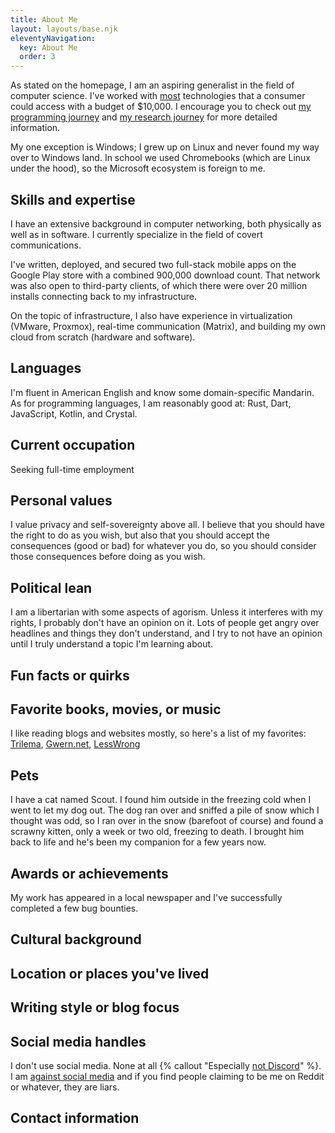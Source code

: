 ```yaml
---
title: About Me
layout: layouts/base.njk
eleventyNavigation:
  key: About Me
  order: 3
---
```

As stated on the homepage, I am an aspiring generalist in the field of computer science. I've worked with [most](/blog/2024/why-linux/) technologies that a consumer could access with a budget of $10,000. I encourage you to check out [my programming journey](/blog/2024/my-programming-journey) and [my research journey](blog/2024/my-research-journey) for more detailed information.

My one exception is Windows; I grew up on Linux and never found my way over to Windows land. In school we used Chromebooks (which are Linux under the hood), so the Microsoft ecosystem is foreign to me.

## Skills and expertise
I have an extensive background in computer networking, both physically as well as in software. I currently specialize in the field of covert communications.

I've written, deployed, and secured two full-stack mobile apps on the Google Play store with a combined 900,000 download count. That network was also open to third-party clients, of which there were over 20 million installs connecting back to my infrastructure.

On the topic of infrastructure, I also have experience in virtualization (VMware, Proxmox), real-time communication (Matrix), and building my own cloud from scratch (hardware and software).

## Languages
I'm fluent in American English and know some domain-specific Mandarin.
<br>As for programming languages, I am reasonably good at: Rust, Dart, JavaScript, Kotlin, and Crystal.

## Current occupation
Seeking full-time employment

## Personal values
I value privacy and self-sovereignty above all. I believe that you should have the right to do as you wish, but also that you should accept the consequences (good or bad) for whatever you do, so you should consider those consequences before doing as you wish.

## Political lean
I am a libertarian with some aspects of agorism. Unless it interferes with my rights, I probably don't have an opinion on it. Lots of people get angry over headlines and things they don't understand, and I try to not have an opinion until I truly understand a topic I'm learning about.

## Fun facts or quirks

## Favorite books, movies, or music
I like reading blogs and websites mostly, so here's a list of my favorites: [Trilema](https://trilema.com), [Gwern.net](https://gwern.net), [LessWrong](https://lesswrong.com)

## Pets
I have a cat named Scout. I found him outside in the freezing cold when I went to let my dog out. The dog ran over and sniffed a pile of snow which I thought was odd, so I ran over in the snow (barefoot of course) and found a scrawny kitten, only a week or two old, freezing to death. I brought him back to life and he's been my companion for a few years now.

## Awards or achievements
My work has appeared in a local newspaper and I've successfully completed a few bug bounties.

## Cultural background

## Location or places you've lived

## Writing style or blog focus

## Social media handles
I don't use social media. None at all {% callout "Especially [not Discord](/blog/2024/the-tragedy-of-discord)" %}. I am [against social media](/blog/2024/against-social-media) and if you find people claiming to be me on Reddit or whatever, they are liars.

## Contact information

